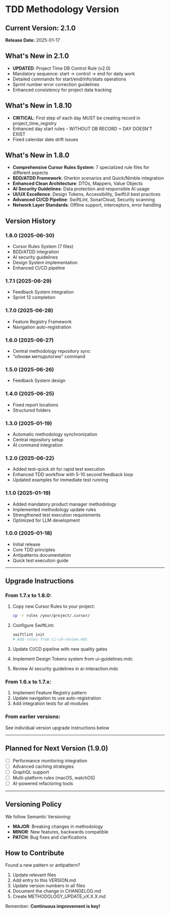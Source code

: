 # TDD Methodology Version

## Current Version: 2.1.0
**Release Date:** 2025-01-17

## What's New in 2.1.0
- **UPDATED**: Project Time DB Control Rule (v2.0)
- Mandatory sequence: start → control → end for daily work
- Detailed commands for start/end/info/stats operations
- Sprint number error correction guidelines
- Enhanced consistency for project data tracking

## What's New in 1.8.10
- **CRITICAL**: First step of each day MUST be creating record in project_time_registry
- Enhanced day start rules - WITHOUT DB RECORD = DAY DOESN'T EXIST
- Fixed calendar date drift issues

## What's New in 1.8.0
- **Comprehensive Cursor Rules System**: 7 specialized rule files for different aspects
- **BDD/ATDD Framework**: Gherkin scenarios and Quick/Nimble integration
- **Enhanced Clean Architecture**: DTOs, Mappers, Value Objects
- **AI Security Guidelines**: Data protection and responsible AI usage
- **UI/UX Excellence**: Design Tokens, Accessibility, SwiftUI best practices
- **Advanced CI/CD Pipeline**: SwiftLint, SonarCloud, Security scanning
- **Network Layer Standards**: Offline support, interceptors, error handling

## Version History

### 1.8.0 (2025-06-30)
- Cursor Rules System (7 files)
- BDD/ATDD integration
- AI security guidelines
- Design System implementation
- Enhanced CI/CD pipeline

### 1.7.1 (2025-06-29)
- Feedback System integration
- Sprint 12 completion

### 1.7.0 (2025-06-28)
- Feature Registry Framework
- Navigation auto-registration

### 1.6.0 (2025-06-27)
- Central methodology repository sync
- "обнови методологию" command

### 1.5.0 (2025-06-26)
- Feedback System design

### 1.4.0 (2025-06-25)
- Fixed report locations
- Structured folders

### 1.3.0 (2025-01-19)
- Automatic methodology synchronization
- Central repository setup
- AI command integration

### 1.2.0 (2025-06-22)
- Added test-quick.sh for rapid test execution
- Enhanced TDD workflow with 5-10 second feedback loop
- Updated examples for immediate test running

### 1.1.0 (2025-01-19)
- Added mandatory product manager methodology
- Implemented methodology update rules
- Strengthened test execution requirements
- Optimized for LLM development

### 1.0.0 (2025-01-18)
- Initial release
- Core TDD principles
- Antipatterns documentation
- Quick test execution guide

---

## Upgrade Instructions

### From 1.7.x to 1.8.0:
1. Copy new Cursor Rules to your project:
   ```bash
   cp -r rules /your/project/.cursor/
   ```

2. Configure SwiftLint:
   ```bash
   swiftlint init
   # Add rules from ci-cd-review.mdc
   ```

3. Update CI/CD pipeline with new quality gates

4. Implement Design Tokens system from ui-guidelines.mdc

5. Review AI security guidelines in ai-interaction.mdc

### From 1.6.x to 1.7.x:
1. Implement Feature Registry pattern
2. Update navigation to use auto-registration
3. Add integration tests for all modules

### From earlier versions:
See individual version upgrade instructions below

---

## Planned for Next Version (1.9.0)

- [ ] Performance monitoring integration
- [ ] Advanced caching strategies
- [ ] GraphQL support
- [ ] Multi-platform rules (macOS, watchOS)
- [ ] AI-powered refactoring tools

---

## Versioning Policy

We follow Semantic Versioning:
- **MAJOR**: Breaking changes in methodology
- **MINOR**: New features, backwards compatible
- **PATCH**: Bug fixes and clarifications

## How to Contribute

Found a new pattern or antipattern? 
1. Update relevant files
2. Add entry to this VERSION.md
3. Update version numbers in all files
4. Document the change in CHANGELOG.md
5. Create METHODOLOGY_UPDATE_vX.X.X.md

Remember: **Continuous improvement is key!** 